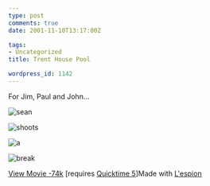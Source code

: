 ```yaml
---
type: post
comments: true
date: 2001-11-10T13:17:00Z

tags:
- Uncategorized
title: Trent House Pool

wordpress_id: 1142
---
```


For Jim, Paul and John…
  

![sean](images/pool1.jpg)
  

![shoots](images/pool2.jpg)
  

![a](images/pool3.jpg)
  

![break](images/pool4.jpg)
  

[View Movie -74k](video/pool.mov) [requires [Quicktime 5](http://www.apple.com/quicktime/download/)]Made with [L'espion](http://www.digitaldreamco.com/espion_press.html)
  


  


